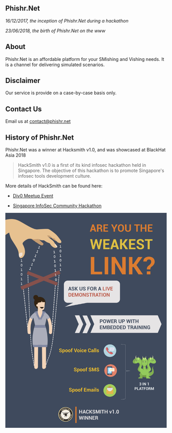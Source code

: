 ## Phishr.Net

_16/12/2017, the inception of Phishr.Net during a hackathon_

_23/06/2018, the birth of Phishr.Net on the www_

## About

Phishr.Net is an affordable platform for your SMishing and Vishing needs. It is a channel for delivering simulated scenarios.

## Disclaimer

Our service is provide on a case-by-case basis only.

## Contact Us

Email us at contact@phishr.net

## History of Phishr.Net

Phishr.Net was a winner at Hacksmith v1.0, and was showcased at BlackHat Asia 2018

  > HackSmith v1.0 is a first of its kind infosec hackathon held in Singapore. The objective of this hackathon is to promote Singapore's infosec tools development culture.

  More details of HackSmith can be found here:

  - [Div0 Meetup Event](https://www.meetup.com/en-AU/div-zero/events/244115880/) 

  - [Singapore InfoSec Community Hackathon](http://www.ntuitive.sg/event-detail/singapore-infosec-community-hackathon-hacksmith-v1-0)

![alt text][poster]

[poster]: A3_Hacksmith.png "Hacksmith Poster"
